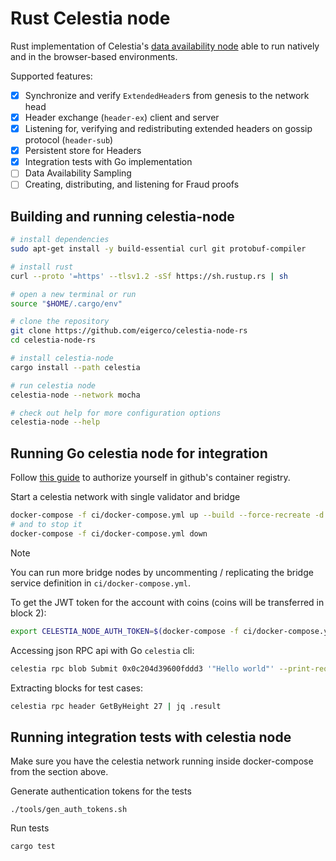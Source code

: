 # Rust Celestia node

Rust implementation of Celestia's [data availability node](https://github.com/celestiaorg/celestia-node) able to run natively and in the browser-based environments.

Supported features:
- [x] Synchronize and verify `ExtendedHeader`s from genesis to the network head
- [x] Header exchange (`header-ex`) client and server
- [x] Listening for, verifying and redistributing extended headers on gossip protocol (`header-sub`)
- [x] Persistent store for Headers
- [x] Integration tests with Go implementation
- [ ] Data Availability Sampling
- [ ] Creating, distributing, and listening for Fraud proofs

## Building and running celestia-node

```bash
# install dependencies
sudo apt-get install -y build-essential curl git protobuf-compiler

# install rust
curl --proto '=https' --tlsv1.2 -sSf https://sh.rustup.rs | sh

# open a new terminal or run
source "$HOME/.cargo/env"

# clone the repository
git clone https://github.com/eigerco/celestia-node-rs
cd celestia-node-rs

# install celestia-node
cargo install --path celestia

# run celestia node
celestia-node --network mocha

# check out help for more configuration options
celestia-node --help
```

## Running Go celestia node for integration

Follow [this guide](https://docs.github.com/en/packages/working-with-a-github-packages-registry/working-with-the-container-registry#authenticating-with-a-personal-access-token-classic)
to authorize yourself in github's container registry.

Start a celestia network with single validator and bridge
```bash
docker-compose -f ci/docker-compose.yml up --build --force-recreate -d
# and to stop it
docker-compose -f ci/docker-compose.yml down
```
> [!NOTE]
> You can run more bridge nodes by uncommenting / replicating the bridge service definition in `ci/docker-compose.yml`.

To get the JWT token for the account with coins (coins will be transferred in block 2):
```bash
export CELESTIA_NODE_AUTH_TOKEN=$(docker-compose -f ci/docker-compose.yml exec bridge celestia bridge auth admin --p2p.network private)
```

Accessing json RPC api with Go `celestia` cli:
```bash
celestia rpc blob Submit 0x0c204d39600fddd3 '"Hello world"' --print-request
```

Extracting blocks for test cases:
```bash
celestia rpc header GetByHeight 27 | jq .result
```

## Running integration tests with celestia node

Make sure you have the celestia network running inside docker-compose from the section above.

Generate authentication tokens for the tests
```
./tools/gen_auth_tokens.sh
```

Run tests
```
cargo test
```
